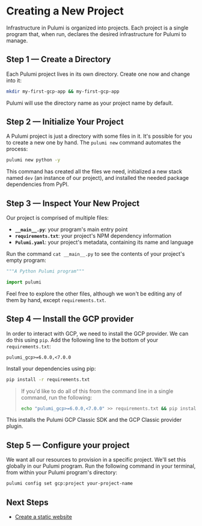 # Creating a New Project

Infrastructure in Pulumi is organized into projects. Each project is a single program that, when run, declares the desired infrastructure for Pulumi to manage.

## Step 1 &mdash; Create a Directory

Each Pulumi project lives in its own directory. Create one now and change into it:

```bash
mkdir my-first-gcp-app && my-first-gcp-app
```

Pulumi will use the directory name as your project name by default.

## Step 2 &mdash; Initialize Your Project

A Pulumi project is just a directory with some files in it. It's possible for you to create a new one by hand. The `pulumi new` command automates the process:

```bash
pulumi new python -y
```

This command has created all the files we need, initialized a new stack named `dev` (an instance of our project), and installed the needed package dependencies from PyPI.

## Step 3 &mdash; Inspect Your New Project

Our project is comprised of multiple files:

* **`__main__.py`**: your program's main entry point
* **`requirements.txt`**: your project's NPM dependency information
* **`Pulumi.yaml`**: your project's metadata, containing its name and language

Run the command `cat __main__.py` to see the contents of your project's empty program:

```python
"""A Python Pulumi program"""

import pulumi
```

Feel free to explore the other files, although we won't be editing any of them by hand, except `requirements.txt`.

## Step 4 &mdash; Install the GCP provider

In order to interact with GCP, we need to install the GCP provider. We can do this using `pip`. Add the following line to the bottom of your `requirements.txt`:

```text
pulumi_gcp>=6.0.0,<7.0.0
```

Install your dependencies using pip:

```bash
pip install -r requirements.txt
```

> If you'd like to do all of this from the command line in a single command, run the following:
>
> ```bash
> echo "pulumi_gcp>=6.0.0,<7.0.0" >> requirements.txt && pip install -r requirements.txt`
> ```

This installs the Pulumi GCP Classic SDK and the GCP Classic provider plugin.

## Step 5 &mdash; Configure your project

We want all our resources to provision in a specific project. We'll set this globally in our Pulumi program. Run the following command in your terminal, from within your Pulumi program's directory:

```bash
pulumi config set gcp:project your-project-name
```

## Next Steps

* [Create a static website](../lab-02/README.md)
